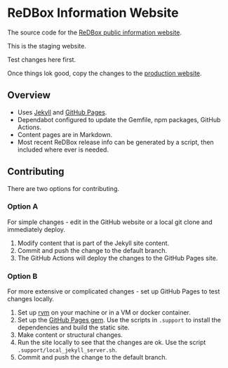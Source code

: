 #  ReDBox Information Website

The source code for the 
[ReDBox public information website](https://redbox-mint.github.io/website-redboxresearchdata/).

This is the staging website.

Test changes here first.

Once things lok good, copy the changes to the [production website](https://github.com/redbox-mint/redbox-mint.github.io).

## Overview

- Uses [Jekyll](https://jekyllrb.com/) and [GitHub Pages](https://docs.github.com/en/pages).
- Dependabot configured to update the Gemfile, npm packages, GitHub Actions.
- Content pages are in Markdown.
- Most recent ReDBox release info can be generated by a script, then included where ever is needed.

## Contributing

There are two options for contributing.

### Option A

For simple changes - edit in the GitHub website or a local git clone and immediately deploy.

1. Modify content that is part of the Jekyll site content.
2. Commit and push the change to the default branch.
3. The GitHub Actions will deploy the changes to the GitHub Pages site.

### Option B

For more extensive or complicated changes - set up GitHub Pages to test changes locally.

1. Set up [rvm](https://github.com/rvm/ubuntu_rvm) on your machine or in a VM or docker container.
2. Set up the [GitHub Pages gem](https://docs.github.com/en/pages/setting-up-a-github-pages-site-with-jekyll/testing-your-github-pages-site-locally-with-jekyll).
   Use the scripts in `.support` to install the dependencies and build the static site.
3. Make content or structural changes.
4. Run the site locally to see that the changes are ok. Use the script `.support/local_jekyll_server.sh`.
5. Commit and push the change to the default branch.
